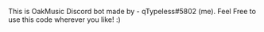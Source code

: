 This is OakMusic Discord bot made by - qTypeless#5802  (me). 
Feel Free to use this code wherever you like! :)
